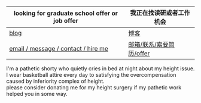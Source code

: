 | looking for graduate school offer or job offer | 我正在找读研或者工作机会 |
| - | - |
| [blog](http://zxkmm.ysepan.com) | [博客](http://zxkmm.ysepan.com) |
| [email / message / contact / hire me](mailto:mw90twrch@mozmail.com) | [邮箱/联系/索要简历/offer](mailto:mw90twrch@mozmail.com) |

I'm a pathetic shorty who quietly cries in bed at night about my height issue.  
I wear basketball attire every day to satisfying the overcompensation caused by inferiority complex of height.  
please consider donating me for my height surgery if my pathetic work helped you in some way.  
